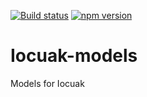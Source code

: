 [![Build status](https://github.com/cuaklabs/iocuak/workflows/build/badge.svg)](https://github.com/cuaklabs/iocuak/workflows/build/badge.svg)
[![npm version](https://img.shields.io/github/package-json/v/cuaklabs/iocuak?filename=packages%2Fiocuak-models%2Fpackage.json&style=plastic)](https://www.npmjs.com/package/@cuaklabs/iocuak-models)

# Iocuak-models

Models for Iocuak
